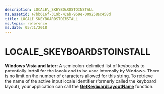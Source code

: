 ```yaml
---
description: LOCALE\_SKEYBOARDSTOINSTALL
ms.assetid: 67bb616f-319b-42ab-969e-009258ec458d
title: LOCALE_SKEYBOARDSTOINSTALL
ms.topic: reference
ms.date: 05/31/2018
---
```


# LOCALE\_SKEYBOARDSTOINSTALL

**Windows Vista and later:** A semicolon-delimited list of keyboards to potentially install for the locale and to be used internally by Windows. There is no limit on the number of characters allowed for this string. To retrieve the name of the active input locale identifier (formerly called the keyboard layout), your application can call the [**GetKeyboardLayoutName**](/windows/win32/api/winuser/nf-winuser-getkeyboardlayoutnamea) function.

 

 
